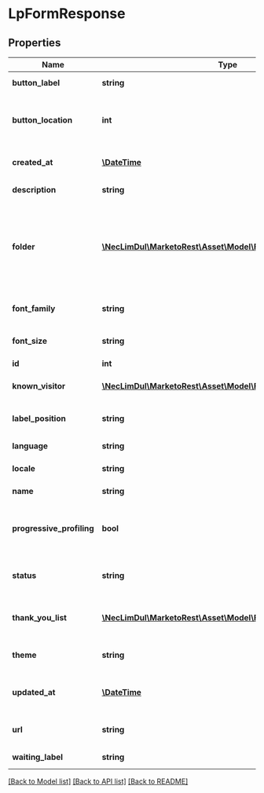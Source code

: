# LpFormResponse

## Properties

Name | Type | Description | Notes
------------ | ------------- | ------------- | -------------
**button_label** | **string** | Label text of the button | 
**button_location** | **int** | Location in pixels of the button relative to the left of the form | 
**created_at** | [**\DateTime**](\DateTime.md) | Datetime the asset was created | [optional] 
**description** | **string** | Description of the asset | [optional] 
**folder** | [**\NecLimDul\MarketoRest\Asset\Model\Folder**](Folder.md) | JSON representation of parent folder, with members &#39;id&#39;, and &#39;type&#39; which may be &#39;Folder&#39; or &#39;Program&#39; | 
**font_family** | **string** | font-family property for the form | 
**font_size** | **string** | font-size property of the form | 
**id** | **int** | Id of the asset | [optional] 
**known_visitor** | [**\NecLimDul\MarketoRest\Asset\Model\FormKnownVisitorDTO**](FormKnownVisitorDTO.md) | Known visitor behavior for the form | 
**label_position** | **string** | Default positioning of labels. | 
**language** | **string** | Language of the form | 
**locale** | **string** | Locale of the form | 
**name** | **string** | Name of the asset | [optional] 
**progressive_profiling** | **bool** | Whether progressive profiling is enabled for the form | 
**status** | **string** | Status filter for draft or approved versions | 
**thank_you_list** | [**\NecLimDul\MarketoRest\Asset\Model\FormThankYouPageDTO[]**](FormThankYouPageDTO.md) | List of thank you page behaviors for the form | 
**theme** | **string** | CSS theme for the form to use | 
**updated_at** | [**\DateTime**](\DateTime.md) | Datetime the asset was most recently updated | [optional] 
**url** | **string** | Url of the asset in the Marketo UI | [optional] 
**waiting_label** | **string** | Waiting text of the button | 

[[Back to Model list]](../README.md#documentation-for-models) [[Back to API list]](../README.md#documentation-for-api-endpoints) [[Back to README]](../README.md)
